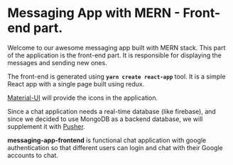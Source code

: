 # Messaging App with MERN - Front-end part.

Welcome to our awesome messaging app built with MERN stack. This part of the application is the front-end part. It is responsible for displaying the messages and sending new ones.

The front-end is generated using **`yarn create react-app`** tool. It is a simple React app with a single page built using redux.

[Material-UI](https://mui.com) will provide the icons in the application.

Since a chat application needs a real-time database (like firebase), and since we decided to use MongoDB as a backend database, we will supplement it with [Pusher](https://pusher.com/).

**messaging-app-frontend** is functional chat application with google authentication so that different users can login and chat with their Google accounts to chat.
